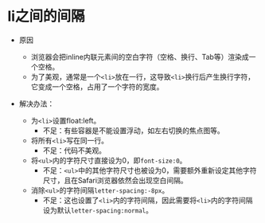 # li之间的间隔

- 原因
    - 浏览器会把inline内联元素间的空白字符（空格、换行、Tab等）渲染成一个空格。
    - 为了美观，通常是一个`<li>`放在一行，这导致`<li>`换行后产生换行字符，它变成一个空格，占用了一个字符的宽度。

- 解决办法：
    - 为`<li>`设置float:left。
        - 不足：有些容器是不能设置浮动，如左右切换的焦点图等。
    - 将所有`<li>`写在同一行。
        - 不足：代码不美观。
    - 将`<ul>`内的字符尺寸直接设为0，即`font-size:0`。
        - 不足：`<ul>`中的其他字符尺寸也被设为0，需要额外重新设定其他字符尺寸，且在Safari浏览器依然会出现空白间隔。
    - 消除`<ul>`的字符间隔`letter-spacing:-8px`。
        - 不足：这也设置了`<li>`内的字符间隔，因此需要将`<li>`内的字符间隔设为默认`letter-spacing:normal`。
